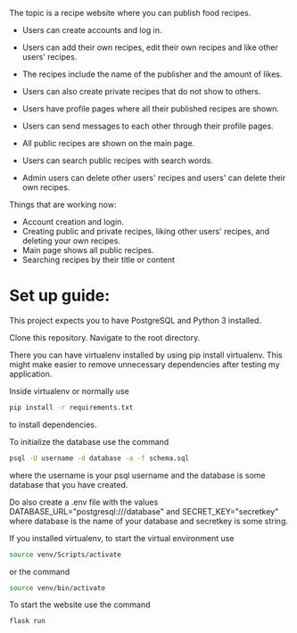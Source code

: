 The topic is a recipe website where you can publish food recipes.

- Users can create accounts and log in.

- Users can add their own recipes, edit their own recipes and like other users' recipes.

- The recipes include the name of the publisher and the amount of likes.

- Users can also create private recipes that do not show to others.

- Users have profile pages where all their published recipes are shown. 

- Users can send messages to each other through their profile pages.

- All public recipes are shown on the main page.

- Users can search public recipes with search words.

- Admin users can delete other users' recipes and users' can delete their own recipes.


Things that are working now:

- Account creation and login.
- Creating public and private recipes, liking other users' recipes, and deleting your own recipes.
- Main page shows all public recipes.
- Searching recipes by their title or content


# Set up guide:
This project expects you to have PostgreSQL and Python 3 installed.


Clone this repository. Navigate to the root directory.

There you can have virtualenv installed by using pip install virtualenv. This might make easier to remove unnecessary
dependencies after testing my application.

Inside virtualenv or normally use 
```bash
pip install -r requirements.txt
```
to install dependencies.


To initialize the database use the command 
```bash
psql -U username -d database -a -f schema.sql
```
where the username is your psql username and the database is some database that you have created. 


Do also create a .env file with the values DATABASE_URL="postgresql:///database" and SECRET_KEY="secretkey" where database is the name of your database and secretkey is some string.



If you installed virtualenv, to start the virtual environment use
```bash
source venv/Scripts/activate
```
or the command
```bash
source venv/bin/activate
```


To start the website use the command
```bash
flask run
```
